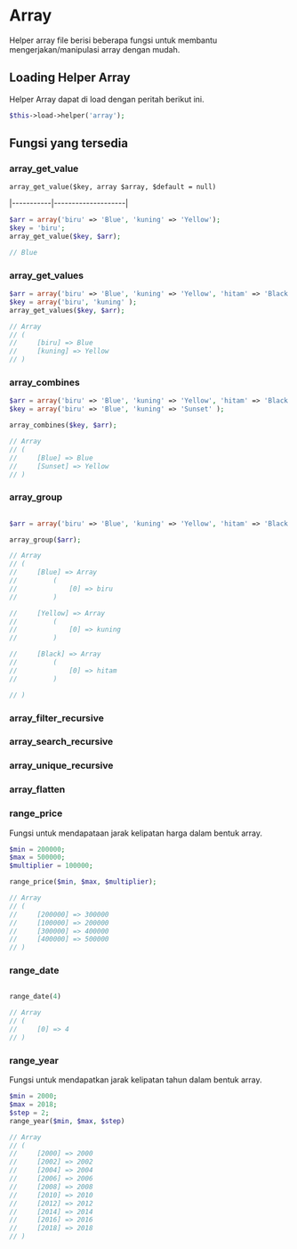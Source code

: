 # Array

Helper array file berisi beberapa fungsi untuk membantu mengerjakan/manipulasi array dengan mudah.


## Loading Helper Array

Helper Array dapat di load dengan peritah berikut ini.

```php
$this->load->helper('array');
```

## Fungsi yang tersedia

### array_get_value

`array_get_value($key, array $array, $default = null)`

|-----------|--------------------|


```php
$arr = array('biru' => 'Blue', 'kuning' => 'Yellow');
$key = 'biru';
array_get_value($key, $arr);

// Blue
```

### array_get_values

```php
$arr = array('biru' => 'Blue', 'kuning' => 'Yellow', 'hitam' => 'Black');
$key = array('biru', 'kuning' );
array_get_values($key, $arr);

// Array
// (
//     [biru] => Blue
//     [kuning] => Yellow
// )
```

### array_combines


```php
$arr = array('biru' => 'Blue', 'kuning' => 'Yellow', 'hitam' => 'Black');
$key = array('biru' => 'Blue', 'kuning' => 'Sunset' );

array_combines($key, $arr);

// Array
// (
//     [Blue] => Blue
//     [Sunset] => Yellow
// )
```
### array_group

```php

$arr = array('biru' => 'Blue', 'kuning' => 'Yellow', 'hitam' => 'Black');

array_group($arr);

// Array
// (
//     [Blue] => Array
//         (
//             [0] => biru
//         )

//     [Yellow] => Array
//         (
//             [0] => kuning
//         )

//     [Black] => Array
//         (
//             [0] => hitam
//         )

// )
```


### array_filter_recursive
### array_search_recursive
### array_unique_recursive
### array_flatten
### range_price

Fungsi untuk mendapataan jarak kelipatan harga dalam bentuk array.

```php
$min = 200000;
$max = 500000;
$multiplier = 100000;

range_price($min, $max, $multiplier);

// Array
// (
//     [200000] => 300000
//     [100000] => 200000
//     [300000] => 400000
//     [400000] => 500000
// )
```


### range_date
```php

range_date(4)

// Array
// (
//     [0] => 4
// )
```
### range_year

Fungsi untuk mendapatkan jarak kelipatan tahun dalam bentuk array.

```php
$min = 2000;
$max = 2018;
$step = 2;
range_year($min, $max, $step)

// Array
// (
//     [2000] => 2000
//     [2002] => 2002
//     [2004] => 2004
//     [2006] => 2006
//     [2008] => 2008
//     [2010] => 2010
//     [2012] => 2012
//     [2014] => 2014
//     [2016] => 2016
//     [2018] => 2018
// )
```